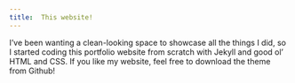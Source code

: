 ```yaml
---
title:  This website!
---
```

I’ve been wanting a clean-looking space to showcase all the things I did, so I started coding this portfolio website from scratch with Jekyll and good ol’ HTML and CSS.
If you like my website, feel free to download the theme from Github!
